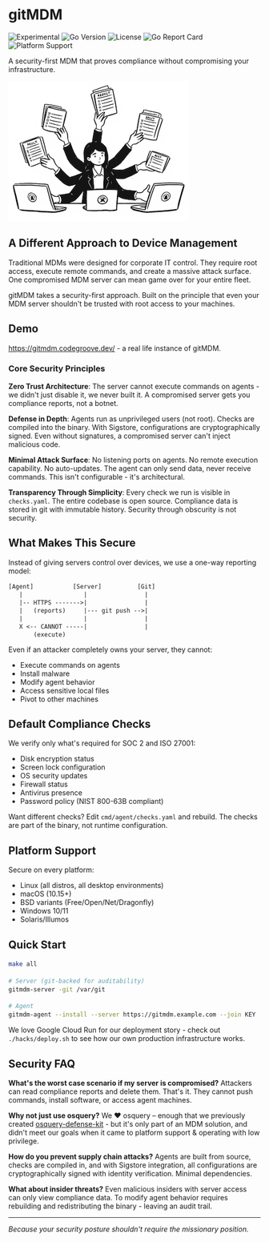 # gitMDM

![Experimental](https://img.shields.io/badge/status-experimental-orange)
![Go Version](https://img.shields.io/github/go-mod/go-version/codeGROOVE-dev/gitMDM)
![License](https://img.shields.io/github/license/codeGROOVE-dev/gitMDM)
![Go Report Card](https://goreportcard.com/badge/github.com/codeGROOVE-dev/gitMDM)
![Platform Support](https://img.shields.io/badge/platform-linux%20%7C%20macos%20%7C%20bsd%20%7C%20windows-blue)

A security-first MDM that proves compliance without compromising your infrastructure.

![logo](./media/logo_small.png "gitMDM logo")

## A Different Approach to Device Management

Traditional MDMs were designed for corporate IT control. They require root access, execute remote commands, and create a massive attack surface. One compromised MDM server can mean game over for your entire fleet.

gitMDM takes a security-first approach. Built on the principle that even your MDM server shouldn't be trusted with root access to your machines.

## Demo

https://gitmdm.codegroove.dev/ - a real life instance of gitMDM.

### Core Security Principles

**Zero Trust Architecture**: The server cannot execute commands on agents - we didn't just disable it, we never built it. A compromised server gets you compliance reports, not a botnet.

**Defense in Depth**: Agents run as unprivileged users (not root). Checks are compiled into the binary. With Sigstore, configurations are cryptographically signed. Even without signatures, a compromised server can't inject malicious code.

**Minimal Attack Surface**: No listening ports on agents. No remote execution capability. No auto-updates. The agent can only send data, never receive commands. This isn't configurable - it's architectural.

**Transparency Through Simplicity**: Every check we run is visible in `checks.yaml`. The entire codebase is open source. Compliance data is stored in git with immutable history. Security through obscurity is not security.

## What Makes This Secure

Instead of giving servers control over devices, we use a one-way reporting model:

```
[Agent]           [Server]          [Git]
   |                 |                |
   |-- HTTPS ------->|                |
   |   (reports)     |--- git push -->|
   |                 |                |
   X <-- CANNOT -----|                |
       (execute)
```

Even if an attacker completely owns your server, they cannot:
- Execute commands on agents
- Install malware
- Modify agent behavior
- Access sensitive local files
- Pivot to other machines

## Default Compliance Checks

We verify only what's required for SOC 2 and ISO 27001:
- Disk encryption status
- Screen lock configuration
- OS security updates
- Firewall status
- Antivirus presence
- Password policy (NIST 800-63B compliant)

Want different checks? Edit `cmd/agent/checks.yaml` and rebuild. The checks are part of the binary, not runtime configuration.

## Platform Support

Secure on every platform:
- Linux (all distros, all desktop environments)
- macOS (10.15+)
- BSD variants (Free/Open/Net/Dragonfly)
- Windows 10/11
- Solaris/Illumos

## Quick Start

```bash
make all

# Server (git-backed for auditability)
gitmdm-server -git /var/git

# Agent
gitmdm-agent --install --server https://gitmdm.example.com --join KEY
```

We love Google Cloud Run for our deployment story - check out `./hacks/deploy.sh` to see how our own production infrastructure works.

## Security FAQ

**What's the worst case scenario if my server is compromised?**
Attackers can read compliance reports and delete them. That's it. They cannot push commands, install software, or access agent machines.

**Why not just use osquery?**
We ❤️ osquery – enough that we previously created [osquery-defense-kit](https://github.com/chainguard-dev/osquery-defense-kit) - but it's only part of an MDM solution, and didn't meet our goals when it came to platform support & operating with low privilege.

**How do you prevent supply chain attacks?**
Agents are built from source, checks are compiled in, and with Sigstore integration, all configurations are cryptographically signed with identity verification. Minimal dependencies.

**What about insider threats?**
Even malicious insiders with server access can only view compliance data. To modify agent behavior requires rebuilding and redistributing the binary - leaving an audit trail.

---

*Because your security posture shouldn't require the missionary position.*
